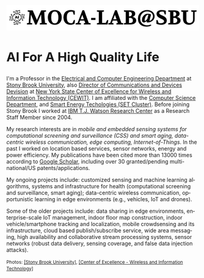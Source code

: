 <div class="row">
<div class="col-sm-12 col-md-12 col-lg-12 text-center">
    <img width="700" src="./img/banner.png" alt="MOCA-Lab Logo" title="MOCA-Lab@SUB" class="d-inline img-fluid" />
    <div class="title-block">
        <h2 style="font-size: 33px;">AI For A High Quality Life</h2>
        <!-- <div class="owl-carousel text-rotation">
        <div class="item">
            <div class="sp-subtitle">Web Designer</div>
        </div>
        <div class="item">
            <div class="sp-subtitle">Frontend-developer</div>
        </div>
        </div> -->
    </div>
</div>
</div>

<!-- <div class="row">
    <div class="col-sm-12 col-md-12 col-lg-12" style="padding-left: 0; padding-right: 0;">
    <div class="title-block">
        <h2 style="font-size: 33px;">AI Systems & Solutions</h2>
        <div class="owl-carousel text-rotation">
        <div class="item">
            <div class="sp-subtitle">Web Designer</div>
        </div>
        <div class="item">
            <div class="sp-subtitle">Frontend-developer</div>
        </div>
        </div>
    </div>
    </div>
</div> -->

<div class="row text-left">
    <div class="col-sm-12 col-md-12 col-lg-12" style="padding-left: 0; padding-right: 0;">
        <p><span lang="EN-US">I'm a Professor in the <a href="http://www.stonybrook.edu/commcms/electrical/">Electrical
        and Computer Engineering Department</a> at <a href="http://www.stonybrook.edu/">Stony Brook University</a>, also 
        <a href="https://www.cewit.org/about/leadership/fanye.php">Director of Communications 
        and Devices Devision</a> at <a href="https://www.cewit.org/">New York State Center of Excellence for Wireless and Information Technology (CEWIT)</a>.  
        I am affiliated with the <a href="https://www.cs.stonybrook.edu/people/faculty/FanYe">Computer Science Department</a>, and <a href="http://www.stonybrook.edu/commcms/clusterhires/clusters/smartenergy.html">Smart
        Energy Techologies (SET Cluster)</a>. Before joining Stony Brook I worked at <a href="http://www.research.ibm.com/">IBM T.J. Watson Research
        Center</a> as a Research Staff Member since 2004. </span></p>
        <p><span lang="EN-US">My research interests are in <i>mobile and embedded sensing systems for computational screening and surveillance (CSS) and smart aging, data-centric wireless communication, edge computing, Internet-of-Things</i>. In the past I worked on location based services, sensor networks, energy and power efficiency. My publications have been cited more than 13000
        times according to <a href="https://scholar.google.com/citations?user=QryTRHAAAAAJ&amp;hl=en">Google Scholar</a>, including over 30 granted/pending
        multi-national/US patents/applications.</span></p>
        <p><span lang="EN-US">
        My ongoing projects include: customized sensing and machine learning algorithms, systems and infrastructure for health (computational screening and surveillance, smart aging); data-centric wireless communication, opportunistic learning in edge environments (e.g., vehicles, IoT and drones).
        </span></p>
        <p><span lang="EN-US">Some of the older projects include: data sharing in edge environments, enterprise-scale IoT management, indoor floor map construction, indoor vehicle/smartphone tracking and localization, 
        mobile crowdsensing and its infrastructure, cloud based publish/subscribe service, wide area
        messaging, high availability and collaborative stream processing systems, sensor networks (robust data delivery,  
        sensing coverage, and false data injection attacks).</span></p>
    </div>
</div>


<div class="row">
    <div class="col">
         <span class="float-md-end" style="font-size: .85em;">Photos: <a class="lightbox" title="Stony Brook University, www.stonybrook.edu" href="./img/bg3.jpg" style="text-decoration: underline;">[Stony Brook University]</a>, <a class="lightbox" title="A New York State Center of Excellence (at Stony Brook University), www.cewit.org" href="./img/bg2.jpg" style="text-decoration: underline;">[Center of Excellence - Wireless and Information Technology]</a></span>
    </div>
</div>